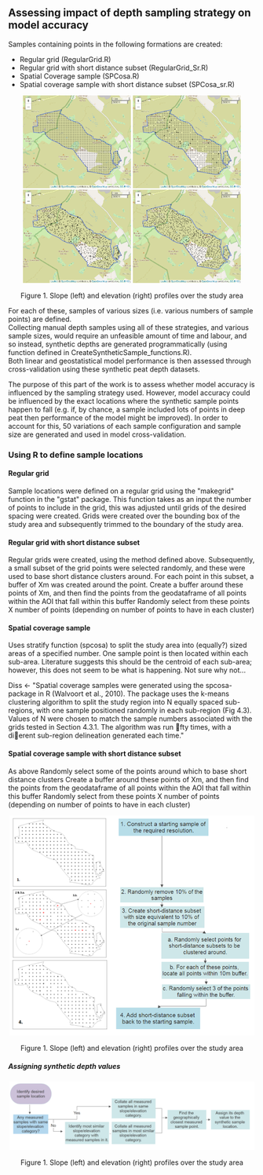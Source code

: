 ## Assessing impact of depth sampling strategy on model accuracy 
Samples containing points in the following formations are created:

* Regular grid (RegularGrid.R)
* Regular grid with short distance subset (RegularGrid_Sr.R)
* Spatial Coverage sample (SPCosa.R)
* Spatial coverage sample with short distance subset (SPCosa_sr.R)

<p align="center">
<img src="Figs/RegularGrid_100m.png" width="220"  />  
  <img src="Figs/RegularGrid_sr_100m.png" width="220"  />  
   <img src="Figs/SPCosa_sr_100m.png" width="220"  />  
     <img src="Figs/SPCosa_100m.png" width="220"  />  
<p align="center"> Figure 1. Slope (left) and elevation (right) profiles over the study area <p align="center">


For each of these, samples of various sizes (i.e. various numbers of sample points) are defined.  
Collecting manual depth samples using all of these strategies, and various sample sizes, would require an unfeasible amount of time and labour, and so instead, synthetic depths are generated programmatically (using function defined in CreateSyntheticSample_functions.R).  
Both linear and geostatistical model performance is then assessed through cross-validation using these synthetic peat depth datasets.

The purpose of this part of the work is to assess whether model accuracy is influenced by the sampling strategy used. However, model accuracy could be influenced by the exact locations where the synthetic sample points happen to fall (e.g. if, by chance, a sample included lots of points in deep peat then performance of the model might be improved). In order to account for this, 50 variations of each sample configuration and sample size are generated and used in model cross-validation.

### Using R to define sample locations
#### Regular grid
Sample locations were defined on a regular grid using the "makegrid" function in the "gstat" package. This function takes as an input the number of points to include in the grid, this was adjusted until grids of the desired spacing were created. Grids were created over the bounding box of the study area and subsequently trimmed to the boundary of the study area.

#### Regular grid with short distance subset
Regular grids were created, using the method defined above. Subsequently, a small subset of the grid points were selected randomly, and these were used to base short distance clusters around. For each point in this subset, a buffer of Xm was created around the point.
Create a buffer around these points of Xm, and then find the points from the geodataframe of all points within the AOI that fall within this buffer
Randomly select from these points X number of points (depending on number of points to have in each cluster)

#### Spatial coverage sample
Uses stratify function (spcosa) to split the study area into (equally?) sized areas of a specified number.
One sample point is then located within each sub-area. Literature suggests this should be the centroid of each sub-area; however, this does not seem to be what is happening. Not sure why not...

Diss <- "Spatial coverage samples were generated using the spcosa-package in R (Walvoort et al., 2010).
The package uses the k-means clustering algorithm to split the study region into N equally spaced
sub-regions, with one sample positioned randomly in each sub-region (Fig 4.3). Values of N were
chosen to match the sample numbers associated with the grids tested in Section 4.3.1. The algorithm
was run fty times, with a dierent sub-region delineation generated each time."

#### Spatial coverage sample with short distance subset
As above
Randomly select some of the points around which to base short distance clusters
Create a buffer around these points of Xm, and then find the points from the geodataframe of all points within the AOI that fall within this buffer
Randomly select from these points X number of points (depending on number of points to have in each cluster)

<p align="center">
<img src="Figs/200M_SR4.png" width="500"  />  
<p align="center"> Figure 1. Slope (left) and elevation (right) profiles over the study area <p align="center">

##### Assigning synthetic depth values
<p align="center">
<img src="Figs/synthetic_data_flow2.png" width="500"  />  
<p align="center"> Figure 1. Slope (left) and elevation (right) profiles over the study area <p align="center">
